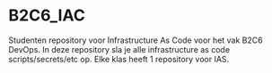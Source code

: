 # B2C6_IAC
Studenten repository voor Infrastructure As Code voor het vak B2C6 DevOps. In deze repository sla je alle infrastructure as code scripts/secrets/etc op. Elke klas heeft 1 repository voor IAS.




